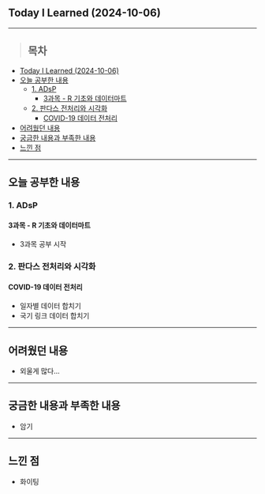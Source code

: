 ## Today I Learned (2024-10-06)
---
> ## 목차
- [Today I Learned (2024-10-06)](#today-i-learned-2024-10-06)
- [오늘 공부한 내용](#오늘-공부한-내용)
  - [1. ADsP](#1-adsp)
    - [3과목 - R 기초와 데이터마트](#3과목---r-기초와-데이터마트)
  - [2. 판다스 전처리와 시각화](#2-판다스-전처리와-시각화)
    - [COVID-19 데이터 전처리](#covid-19-데이터-전처리)
- [어려웠던 내용](#어려웠던-내용)
- [궁금한 내용과 부족한 내용](#궁금한-내용과-부족한-내용)
- [느낀 점](#느낀-점)
---

## 오늘 공부한 내용
### 1. ADsP
#### 3과목 - R 기초와 데이터마트
- 3과목 공부 시작

### 2. 판다스 전처리와 시각화
#### COVID-19 데이터 전처리
- 일자별 데이터 합치기 
- 국기 링크 데이터 합치기
---
## 어려웠던 내용
- 외울게 많다...
---
## 궁금한 내용과 부족한 내용
- 암기
---
## 느낀 점
- 화이팅

<!-- <img src="이미지 주소" width="100%" height="100%"/> -->

